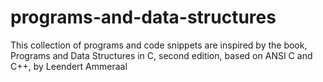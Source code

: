 # programs-and-data-structures
This collection of programs and code snippets are inspired by the book,
Programs and Data Structures in C, second edition, based on ANSI C and C++,
by Leendert Ammeraal
